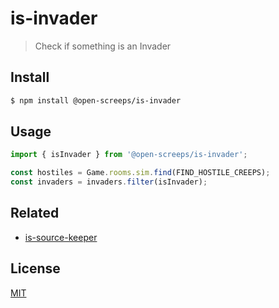 # is-invader
> Check if something is an Invader

## Install
```sh
$ npm install @open-screeps/is-invader
```

## Usage
```typescript
import { isInvader } from '@open-screeps/is-invader';

const hostiles = Game.rooms.sim.find(FIND_HOSTILE_CREEPS);
const invaders = invaders.filter(isInvader);
```

## Related
- [is-source-keeper](../is-source-keeper/)

## License
[MIT](../../license.md)
